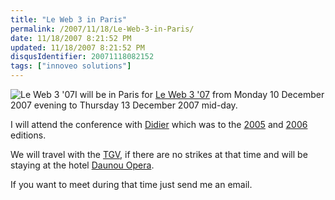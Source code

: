 ```yaml
---
title: "Le Web 3 in Paris"
permalink: /2007/11/18/Le-Web-3-in-Paris/
date: 11/18/2007 8:21:52 PM
updated: 11/18/2007 8:21:52 PM
disqusIdentifier: 20071118082152
tags: ["innoveo solutions"]
---
```

![Le Web 3 '07](http://www.loiclemeur.com/english/leweb3registration2007small.jpeg)I will be in Paris for [Le Web 3 '07](http://www.leweb3.com/) from Monday 10 December 2007 evening to Thursday 13 December 2007 mid-day. 

I will attend the conference with [Didier](http://www.didierbeck.com/) which was to the [2005](http://www.didierbeck.com/2005/12/news-les-blog-20-starting.php) and [2006](http://www.didierbeck.com/2006/10/news-leweb3-in-paris-registered.php) editions.
<!-- more -->

We will travel with the [TGV](http://en.wikipedia.org/wiki/LGV_Est), if there are no strikes at that time and will be staying at the hotel [Daunou Opera](http://www.hotel-daunou-opera.com/en-hotel-daunou-opera.htm).

If you want to meet during that time just send me an email.
